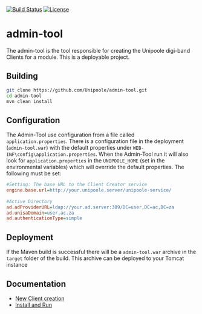 [![Build Status](https://travis-ci.org/Unipoole/admin-tool.svg?branch=master)](https://travis-ci.org/Unipoole/admin-tool)
[![License](https://img.shields.io/badge/License-ECL%202.0-blue.svg)](https://opensource.org/licenses/ECL-2.0)

# admin-tool
The admin-tool is the tool responsible for creating the Unipoole digi-band Clients for a module.
This is a deployable project.

## Building
```bash
git clone https://github.com/Unipoole/admin-tool.git
cd admin-tool
mvn clean install
```

## Configuration
The Admin-Tool use configuration from a file called `application.properties`. There is a configuration file in the deployment (`admin-tool.war`) with the default properties under `WEB-INF\config\application.properties`. When the Admin-Tool run it will also look for `application.properties` in the `UNIPOOLE_HOME` (set in the environmental variables) which will override the default properties.
The following must be set:
``` ini
#Setting: The base URL to the Client Creator service
engine.base.url=http://your.unipoole.server/unipoole-service/
 
#Active Directory
ad.adProviderURL=ldap://your.ad.server:389/DC=user,DC=ac,DC=za
ad.unisaDomain=user.ac.za
ad.authenticationType=simple
```

## Deployment
If the Maven build is successful there will be a `admin-tool.war` archive in the `target` folder of the build. This archive can be deployed to your Tomcat instance

## Documentation
* [New Client creation](./docs/new-client-creation.md)
* [Install and Run](./docs/install-and-run.md)